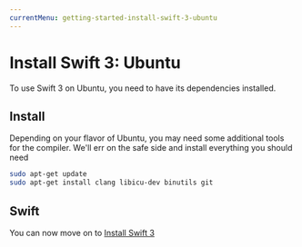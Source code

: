 ```yaml
---
currentMenu: getting-started-install-swift-3-ubuntu
---
```


# Install Swift 3: Ubuntu

To use Swift 3 on Ubuntu, you need to have its dependencies installed.

## Install

Depending on your flavor of Ubuntu, you may need some additional tools for the compiler. We'll err on the safe side and install everything you should need

```sh
sudo apt-get update
sudo apt-get install clang libicu-dev binutils git
```

## Swift

You can now move on to [Install Swift 3](install-swift-3.md)